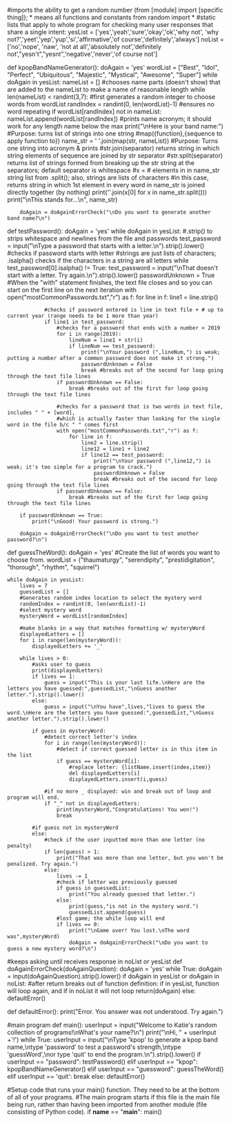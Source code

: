 #imports the ability to get a random number (from [module] import [specific thing]); * means all functions and constants
from random import *
#static lists that apply to whole program for checking many user responses that share a single intent:
yesList = ['yes','yeah','sure','okay','ok','why not', 'why not?','yeet','yep','yup','si','affirmative','of course','definitely','always']
noList = ['no','nope', 'naw', 'not at all','absolutely not','definitely not',"yesn't","yesnt",'negative','never','of course not']

def kpopBandNameGenerator():
    doAgain = 'yes'
    wordList = ["Best", "Idol", "Perfect", "Ubiquitous", "Majestic", "Mystical", "Awesome", "Super"]
    while doAgain in yesList:
        nameList = []
        #chooses name parts (doesn't show) that are added to the nameList to make a name of reasonable length
        while len(nameList) < randint(3,7):
            #first generates a random integer to choose words from wordList
            randIndex = randint(0, len(wordList)-1)
            #ensures no word repeating
            if wordList[randIndex] not in nameList:
                nameList.append(wordList[randIndex])
        #prints name acronym; it should work for any length name below the max
        print("\nHere is your band name:")
        #Purpose: turns list of strings into one string
        #map({function},{sequence to apply function to})
        name_str = ' '.join(map(str, nameList))
        #Purpose: Turns one string into acronym & prints
        #str.join(separator) returns string in which string elements of sequence are joined by str separator
        #str.split(separator) returns list of strings formed from breaking up the str string at the separators; default separator is whitespace 
        #x = # elements in in name_str string list from .split();     also, strings are lists of characters
        #in this case, returns string in which 1st element in every word in name_str is joined directly together (by nothing)
        print(''.join(x[0] for x in name_str.split()))
        print("\nThis stands for...\n", name_str)

        doAgain = doAgainErrorCheck("\nDo you want to generate another band name?\n")

def testPassword():
    doAgain = 'yes'
    while doAgain in yesList:
        #.strip() to strips whitespace and newlines from the file and passwords
        test_password = input("\nType a password that starts with a letter.\n").strip().lower()
        #checks if password starts with letter
        #strings are just lists of characters; .isalpha() checks if the characters in a string are all letters
        while test_password[0].isalpha() != True:
            test_password = input("\nThat doesn't start with a letter. Try again.\n").strip().lower()
        passwordUnknown = True
        #When the "with" statement finishes, the text file closes and so you can start on the first line on the next iteration
        with open("mostCommonPasswords.txt","r") as f:
            for line in f:
                line1 = line.strip()

                #checks if password entered is line in text file + # up to current year (range needs to be 1 more than year)
                if line1 in test_password:
                    #checks for a password that ends with a number < 2019
                    for i in range(2019):
                        lineNum = line1 + str(i)
                        if lineNum == test_password:
                            print("\nYour password (",lineNum,") is weak; putting a number after a common password does not make it strong.")
                            passwordUnknown = False
                            break #breaks out of the second for loop going through the text file lines
                    if passwordUnknown == False:
                        break #breaks out of the first for loop going through the text file lines

                    #checks for a password that is two words in text file, includes " " + [word],
                    #which is actually faster than looking for the single word in the file b/c " " comes first 
                    with open("mostCommonPasswords.txt","r") as f:
                        for line in f:
                            line2 = line.strip()
                            line12 = line1 + line2
                            if line12 == test_password:
                                print("\nYour password (",line12,") is weak; it's too simple for a program to crack.")
                                passwordUnknown = False
                                break #breaks out of the second for loop going through the text file lines
                    if passwordUnknown == False:
                        break #breaks out of the first for loop going through the text file lines

        if passwordUnknown == True:
            print("\nGood! Your password is strong.")

        doAgain = doAgainErrorCheck("\nDo you want to test another password?\n")

def guessTheWord():
    doAgain = 'yes'
    #Create the list of words you want to choose from.
    wordList = ("thaumaturgy", "serendipity", "prestidigitation", "thorough", "rhythm", "squirrel")

    while doAgain in yesList:
        lives = 7
        guessedList = []
        #Generates random index location to select the mystery word
        randomIndex = randint(0, len(wordList)-1)
        #select mystery word
        mysteryWord = wordList[randomIndex]

        #make blanks in a way that matches formatting w/ mysteryWord
        displayedLetters = []
        for i in range(len(mysteryWord)):
            displayedLetters += '_'

        while lives > 0:
            #asks user to guess
            print(displayedLetters)
            if lives == 1:
                guess = input("This is your last life.\nHere are the letters you have guessed:",guessedList,"\nGuess another letter.").strip().lower()
            else:
                guess = input("\nYou have",lives,"lives to guess the word.\nHere are the letters you have guessed:",guessedList,"\nGuess another letter.").strip().lower()

            if guess in mysteryWord:
                #detect correct letter's index
                for i in range(len(mysteryWord)):
                    #detect if correct guessed letter is in this item in the list
                    if guess == mysteryWord[i]:
                        #replace letter: {listName.insert(index,item)}
                        del displayedLetters[i]
                        displayedLetters.insert(i,guess)

                #if no more _ displayed: win and break out of loop and program will end.
                if "_" not in displayedLetters:
                    print(mysteryWord,"Congratulations! You won!")
                    break

            #if guess not in mysteryWord
            else:
                #check if the user inputted more than one letter (no penalty)
                if len(guess) > 1:
                    print("That was more than one letter, but you won't be penalized. Try again.")
                else:
                    lives -= 1
                    #check if letter was previously guessed
                    if guess in guessedList:
                        print("You already guessed that letter.")
                    else:
                        print(guess,"is not in the mystery word.")
                        guessedList.append(guess)
                    #lost game; the while loop will end
                    if lives == 0:
                        print("\nGame over! You lost.\nThe word was",mysteryWord)
                        doAgain = doAgainErrorCheck("\nDo you want to guess a new mystery word?\n")

#keeps asking until receives response in noList or yesList
def doAgainErrorCheck(doAgainQuestion):
    doAgain = 'yes'
    while True:
        doAgain = input(doAgainQuestion).strip().lower()
        if doAgain in yesList or doAgain in noList:
            #after return breaks out of function definition: if in yesList, function will loop again, and if in noList it will not loop
            return(doAgain)
        else:
            defaultError()

def defaultError():
    print("Error. You answer was not understood. Try again.")

#main program
def main():
    userInput = input("Welcome to Katie's random collection of programs!\nWhat's your name?\n")
    print("\nHi, " + userInput +'!')
    while True:
        userInput = input("\nType 'kpop' to generate a kpop band name,\ntype 'password' to test a password's strength,\ntype 'guessWord',\nor type 'quit' to end the program.\n").strip().lower()
        if userInput == "password":
            testPassword()
        elif userInput == "kpop":
            kpopBandNameGenerator()
        elif userInput == "guessword":
            guessTheWord()
        elif userInput == 'quit':
            break
        else:
            defaultError()

#Setup code that runs your main() function. They need to be at the bottom of all of your programs.
#The main program starts if this file is the main file being run, rather than having been imported from another module (file consisting of Python code).
if __name__ == "__main__":
  main()